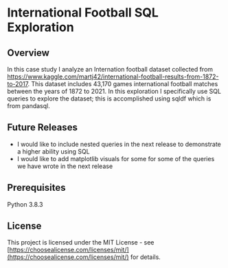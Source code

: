 # International Football SQL Exploration

## Overview
In this case study I analyze an Internation football dataset collected from https://www.kaggle.com/martj42/international-football-results-from-1872-to-2017. This dataset includes 43,170 games international football matches between the years of 1872 to 2021. In this exploration I specifically use SQL queries to explore the dataset; this is accomplished using sqldf which is from pandasql.

## Future Releases
- I would like to include nested queries in the next release to demonstrate a higher ability using SQL
- I would like to add matplotlib visuals for some for some of the queries we have wrote in the next release

## Prerequisites
Python 3.8.3

## License
This project is licensed under the MIT License - see [https://choosealicense.com/licenses/mit/](https://choosealicense.com/licenses/mit/) for details.

